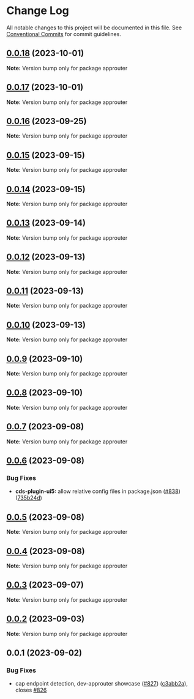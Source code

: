 # Change Log

All notable changes to this project will be documented in this file.
See [Conventional Commits](https://conventionalcommits.org) for commit guidelines.

## [0.0.18](https://github.com/ui5-community/ui5-ecosystem-showcase/compare/approuter@0.0.17...approuter@0.0.18) (2023-10-01)

**Note:** Version bump only for package approuter





## [0.0.17](https://github.com/ui5-community/ui5-ecosystem-showcase/compare/approuter@0.0.16...approuter@0.0.17) (2023-10-01)

**Note:** Version bump only for package approuter





## [0.0.16](https://github.com/ui5-community/ui5-ecosystem-showcase/compare/approuter@0.0.15...approuter@0.0.16) (2023-09-25)

**Note:** Version bump only for package approuter





## [0.0.15](https://github.com/ui5-community/ui5-ecosystem-showcase/compare/approuter@0.0.14...approuter@0.0.15) (2023-09-15)

**Note:** Version bump only for package approuter





## [0.0.14](https://github.com/ui5-community/ui5-ecosystem-showcase/compare/approuter@0.0.13...approuter@0.0.14) (2023-09-15)

**Note:** Version bump only for package approuter





## [0.0.13](https://github.com/ui5-community/ui5-ecosystem-showcase/compare/approuter@0.0.12...approuter@0.0.13) (2023-09-14)

**Note:** Version bump only for package approuter





## [0.0.12](https://github.com/ui5-community/ui5-ecosystem-showcase/compare/approuter@0.0.11...approuter@0.0.12) (2023-09-13)

**Note:** Version bump only for package approuter





## [0.0.11](https://github.com/ui5-community/ui5-ecosystem-showcase/compare/approuter@0.0.10...approuter@0.0.11) (2023-09-13)

**Note:** Version bump only for package approuter





## [0.0.10](https://github.com/ui5-community/ui5-ecosystem-showcase/compare/approuter@0.0.9...approuter@0.0.10) (2023-09-13)

**Note:** Version bump only for package approuter





## [0.0.9](https://github.com/ui5-community/ui5-ecosystem-showcase/compare/approuter@0.0.8...approuter@0.0.9) (2023-09-10)

**Note:** Version bump only for package approuter





## [0.0.8](https://github.com/ui5-community/ui5-ecosystem-showcase/compare/approuter@0.0.7...approuter@0.0.8) (2023-09-10)

**Note:** Version bump only for package approuter





## [0.0.7](https://github.com/ui5-community/ui5-ecosystem-showcase/compare/approuter@0.0.6...approuter@0.0.7) (2023-09-08)

**Note:** Version bump only for package approuter





## [0.0.6](https://github.com/ui5-community/ui5-ecosystem-showcase/compare/approuter@0.0.5...approuter@0.0.6) (2023-09-08)


### Bug Fixes

* **cds-plugin-ui5:** allow relative config files in package.json ([#838](https://github.com/ui5-community/ui5-ecosystem-showcase/issues/838)) ([735b24d](https://github.com/ui5-community/ui5-ecosystem-showcase/commit/735b24d34cebee5463c97c3bb5a3d58e07dace24))





## [0.0.5](https://github.com/ui5-community/ui5-ecosystem-showcase/compare/approuter@0.0.4...approuter@0.0.5) (2023-09-08)

**Note:** Version bump only for package approuter





## [0.0.4](https://github.com/ui5-community/ui5-ecosystem-showcase/compare/approuter@0.0.3...approuter@0.0.4) (2023-09-08)

**Note:** Version bump only for package approuter





## [0.0.3](https://github.com/ui5-community/ui5-ecosystem-showcase/compare/approuter@0.0.2...approuter@0.0.3) (2023-09-07)

**Note:** Version bump only for package approuter





## [0.0.2](https://github.com/ui5-community/ui5-ecosystem-showcase/compare/approuter@0.0.1...approuter@0.0.2) (2023-09-03)

**Note:** Version bump only for package approuter





## 0.0.1 (2023-09-02)


### Bug Fixes

* cap endpoint detection, dev-approuter showcase ([#827](https://github.com/ui5-community/ui5-ecosystem-showcase/issues/827)) ([c3abb2a](https://github.com/ui5-community/ui5-ecosystem-showcase/commit/c3abb2aeb23ff7a1dced632c8b2e1abad168e274)), closes [#826](https://github.com/ui5-community/ui5-ecosystem-showcase/issues/826)
